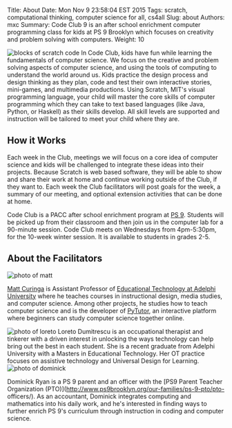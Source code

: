 Title: About
Date: Mon Nov  9 23:58:04 EST 2015
Tags: scratch, computational thinking, computer science for all, cs4all
Slug: about
Authors: mxc
Summary: Code Club 9 is an after school enrichment computer programming class for kids at PS 9 Brooklyn which focuses on creativity and problem solving with computers.
Weight: 10

<img src="/img/scratch-left.png" class="pull-right img-responsive" alt="blocks of scratch code">
In Code Club, kids have fun while learning the fundamentals of computer
science. We focus on the creative and problem solving aspects of
computer science, and using the tools of computing to understand the
world around us. Kids practice the design process and design thinking
as they plan, code and test their own interactive stories, mini-games,
and multimedia productions. Using Scratch, MIT's visual programming
language, your child will master the core skills of computer
programming which they can take to text based languages (like Java,
Python, or Haskell) as their skills develop. All skill levels are
supported and instruction will be tailored to meet your child where
they are.

How it Works
------------
Each week in the Club, meetings we will focus on a core idea of computer
science and kids will be challenged to integrate these ideas into their
projects. Because Scratch is web based software, they will be able to
show and share their work at home and continue working outside of the
Club, if they want to. Each week the Club facilitators will post goals
for the week, a summary of our meeting, and optional extension
activities that can be done at home.

Code Club is a PACC after school enrichment program at [PS 9](http://www.ps9brooklyn.org). Students
will be picked up from their classroom and then join us in the computer
lab for a 90-minute session. Code Club meets on Wednesdays from
4pm-5:30pm, for the 10-week winter session. It is available to students in grades 2-5.

About the Facilitators
----------------------
<img src="/img/mxc-csed-sq.jpg" alt="photo of matt" class="img-circle pull-left">

[Matt Curinga](http://matt.curinga.com) is Assistant Professor of [Educational
Technology at Adelphi University](http://www.auedtech.org) where he teaches
courses in instructional design, media studies, and computer science. Among
other projects, he studies how to teach computer science and is the developer
of [PyTutor](http://www.pytutor.org), an interactive platform where beginners
can study computer science together online.

<img src="/img/loreto-linked.jpg" alt="photo of loreto" class="img-circle pull-right">
Loreto Dumitrescu is an occupational therapist and tinkerer with a
driven interest in unlocking the ways technology can help bring out
the best in each student. She is a recent graduate from Adelphi
University with a Masters in Educational Technology. Her OT practice focuses
on assistive technology and Universal Design for Learning.


<img src="/img/dom.jpg" alt="photo of dominick" class="img-circle pull-left">

Dominick Ryan is a PS 9 parent and an officer with the [PS9 Parent Teacher
Organization (PTO)](http://www.ps9brooklyn.org/our-families/ps-9-pto/pto-
officers/). As an accountant, Dominick integrates computing and mathematics into his
daily work, and he's interested in finding ways to further enrich PS 9's
curriculum through instruction in coding and computer science.

